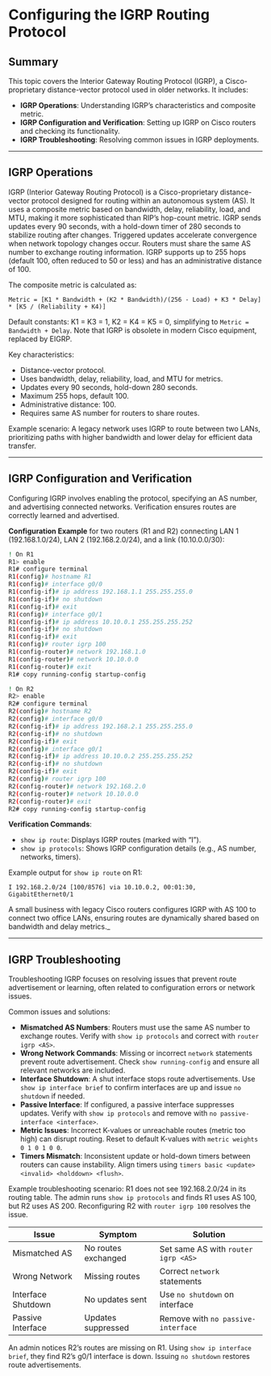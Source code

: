 # Configuring the IGRP Routing Protocol

## Summary

This topic covers the Interior Gateway Routing Protocol (IGRP), a Cisco-proprietary distance-vector protocol used in older networks. It includes:

* **IGRP Operations**: Understanding IGRP’s characteristics and composite metric.
* **IGRP Configuration and Verification**: Setting up IGRP on Cisco routers and checking its functionality.
* **IGRP Troubleshooting**: Resolving common issues in IGRP deployments.

---

## IGRP Operations

IGRP (Interior Gateway Routing Protocol) is a Cisco-proprietary distance-vector protocol designed for routing within an autonomous system (AS). It uses a composite metric based on bandwidth, delay, reliability, load, and MTU, making it more sophisticated than RIP’s hop-count metric. IGRP sends updates every 90 seconds, with a hold-down timer of 280 seconds to stabilize routing after changes. Triggered updates accelerate convergence when network topology changes occur. Routers must share the same AS number to exchange routing information. IGRP supports up to 255 hops (default 100, often reduced to 50 or less) and has an administrative distance of 100.

The composite metric is calculated as:
```
Metric = [K1 * Bandwidth + (K2 * Bandwidth)/(256 - Load) + K3 * Delay] * [K5 / (Reliability + K4)]
```
Default constants: K1 = K3 = 1, K2 = K4 = K5 = 0, simplifying to `Metric = Bandwidth + Delay`. Note that IGRP is obsolete in modern Cisco equipment, replaced by EIGRP.

Key characteristics:
- Distance-vector protocol.
- Uses bandwidth, delay, reliability, load, and MTU for metrics.
- Updates every 90 seconds, hold-down 280 seconds.
- Maximum 255 hops, default 100.
- Administrative distance: 100.
- Requires same AS number for routers to share routes.

Example scenario: A legacy network uses IGRP to route between two LANs, prioritizing paths with higher bandwidth and lower delay for efficient data transfer.

---

## IGRP Configuration and Verification

Configuring IGRP involves enabling the protocol, specifying an AS number, and advertising connected networks. Verification ensures routes are correctly learned and advertised.

**Configuration Example** for two routers (R1 and R2) connecting LAN 1 (192.168.1.0/24), LAN 2 (192.168.2.0/24), and a link (10.10.0.0/30):
```bash
! On R1
R1> enable
R1# configure terminal
R1(config)# hostname R1
R1(config)# interface g0/0
R1(config-if)# ip address 192.168.1.1 255.255.255.0
R1(config-if)# no shutdown
R1(config-if)# exit
R1(config)# interface g0/1
R1(config-if)# ip address 10.10.0.1 255.255.255.252
R1(config-if)# no shutdown
R1(config-if)# exit
R1(config)# router igrp 100
R1(config-router)# network 192.168.1.0
R1(config-router)# network 10.10.0.0
R1(config-router)# exit
R1# copy running-config startup-config

! On R2
R2> enable
R2# configure terminal
R2(config)# hostname R2
R2(config)# interface g0/0
R2(config-if)# ip address 192.168.2.1 255.255.255.0
R2(config-if)# no shutdown
R2(config-if)# exit
R2(config)# interface g0/1
R2(config-if)# ip address 10.10.0.2 255.255.255.252
R2(config-if)# no shutdown
R2(config-if)# exit
R2(config)# router igrp 100
R2(config-router)# network 192.168.2.0
R2(config-router)# network 10.10.0.0
R2(config-router)# exit
R2# copy running-config startup-config
```

**Verification Commands**:
- `show ip route`: Displays IGRP routes (marked with “I”).
- `show ip protocols`: Shows IGRP configuration details (e.g., AS number, networks, timers).

Example output for `show ip route` on R1:
```
I 192.168.2.0/24 [100/8576] via 10.10.0.2, 00:01:30, GigabitEthernet0/1
```

A small business with legacy Cisco routers configures IGRP with AS 100 to connect two office LANs, ensuring routes are dynamically shared based on bandwidth and delay metrics._

---

## IGRP Troubleshooting

Troubleshooting IGRP focuses on resolving issues that prevent route advertisement or learning, often related to configuration errors or network issues.

Common issues and solutions:
- **Mismatched AS Numbers**: Routers must use the same AS number to exchange routes. Verify with `show ip protocols` and correct with `router igrp <AS>`.
- **Wrong Network Commands**: Missing or incorrect `network` statements prevent route advertisement. Check `show running-config` and ensure all relevant networks are included.
- **Interface Shutdown**: A shut interface stops route advertisements. Use `show ip interface brief` to confirm interfaces are up and issue `no shutdown` if needed.
- **Passive Interface**: If configured, a passive interface suppresses updates. Verify with `show ip protocols` and remove with `no passive-interface <interface>`.
- **Metric Issues**: Incorrect K-values or unreachable routes (metric too high) can disrupt routing. Reset to default K-values with `metric weights 0 1 0 1 0 0`.
- **Timers Mismatch**: Inconsistent update or hold-down timers between routers can cause instability. Align timers using `timers basic <update> <invalid> <holddown> <flush>`.

Example troubleshooting scenario: R1 does not see 192.168.2.0/24 in its routing table. The admin runs `show ip protocols` and finds R1 uses AS 100, but R2 uses AS 200. Reconfiguring R2 with `router igrp 100` resolves the issue.

| Issue                | Symptom                        | Solution                              |
|----------------------|--------------------------------|---------------------------------------|
| Mismatched AS        | No routes exchanged           | Set same AS with `router igrp <AS>`  |
| Wrong Network        | Missing routes                | Correct `network` statements          |
| Interface Shutdown   | No updates sent               | Use `no shutdown` on interface        |
| Passive Interface    | Updates suppressed            | Remove with `no passive-interface`    |

An admin notices R2’s routes are missing on R1. Using `show ip interface brief`, they find R2’s g0/1 interface is down. Issuing `no shutdown` restores route advertisements.